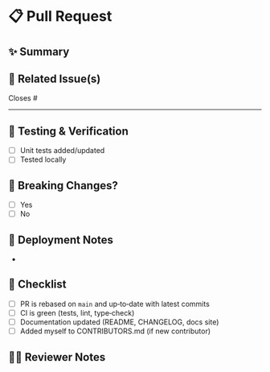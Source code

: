 <!--
ℹ️  Thank you for contributing!  
     Provide as much detail as possible so reviewers can work efficiently.
-->

# 📋  Pull Request

## ✨  Summary
<!-- A concise, meaningful description of *what* this PR does and *why*. -->

## 🔗  Related Issue(s)
<!--
List the issue(s) this PR closes.
Use the “Closes #123” / “Fixes #123” / “Resolves #123” syntax to create links.
-->
Closes #

---

## 🧪  Testing & Verification
<!--
Explain how you verified your changes (unit tests, manual QA, screenshots, etc.).
If no tests are needed, briefly justify why.
-->
- [ ] Unit tests added/updated
- [ ] Tested locally

## 🚨  Breaking Changes?
<!--
Does this PR introduce breaking API/CLI/config changes?
If **yes**, describe impact and migration steps.
-->
- [ ] Yes
- [ ] No

## 🚀  Deployment Notes
<!--
Any special steps, migrations, config flags, or env vars needed after merge?
-->
- 

## 📝  Checklist
- [ ] PR is rebased on `main` and up‑to‑date with latest commits
- [ ] CI is green (tests, lint, type‑check)
- [ ] Documentation updated (README, CHANGELOG, docs site)
- [ ] Added myself to CONTRIBUTORS.md (if new contributor)

## 🙋‍♂️  Reviewer Notes
<!--
Anything the reviewer should pay special attention to (edge cases, tricky logic)?
Mention teams or individuals you’d like to review.
-->
